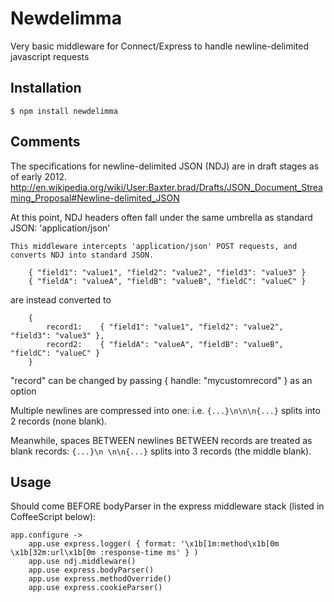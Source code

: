 # Newdelimma
      
  
  Very basic middleware for Connect/Express to handle newline-delimited javascript requests

## Installation

    $ npm install newdelimma

## Comments

The specifications for newline-delimited JSON (NDJ) are in draft stages as of early 2012.
http://en.wikipedia.org/wiki/User:Baxter.brad/Drafts/JSON_Document_Streaming_Proposal#Newline-delimited_JSON

At this point, NDJ headers often fall under the same umbrella as standard JSON: 'application/json'
	
	This middleware intercepts 'application/json' POST requests, and converts NDJ into standard JSON.

		{ "field1": "value1", "field2": "value2", "field3": "value3" }
		{ "fieldA": "valueA", "fieldB": "valueB", "fieldC": "valueC" }

are instead converted to

		{
			record1:	{ "field1": "value1", "field2": "value2", "field3": "value3" },
			record2:	{ "fieldA": "valueA", "fieldB": "valueB", "fieldC": "valueC" }
		}

"record" can be changed by passing { handle: "mycustomrecord" } as an option

Multiple newlines are compressed into one: i.e. `{...}\n\n\n{...}` splits into 2 records (none blank).

Meanwhile, spaces BETWEEN newlines BETWEEN records are treated as blank records: `{...}\n \n\n{...}` splits into 3 records (the middle blank).

## Usage

Should come BEFORE bodyParser in the express middleware stack (listed in CoffeeScript below):

	app.configure ->
		app.use express.logger( { format: '\x1b[1m:method\x1b[0m \x1b[32m:url\x1b[0m :response-time ms' } )
		app.use ndj.middleware()
		app.use express.bodyParser()
		app.use express.methodOverride()
		app.use express.cookieParser()

